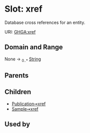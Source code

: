 
# Slot: xref


Database cross references for an entity.

URI: [GHGA:xref](https://w3id.org/GHGA/xref)


## Domain and Range

None &#8594;  <sub>0..\*</sub> [String](types/String.md)

## Parents


## Children

 *  [Publication➞xref](Publication_xref.md)
 *  [Sample➞xref](Sample_xref.md)

## Used by

